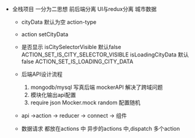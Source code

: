 - 全栈项目
  一分为二思想
  前后端分离
  UI与redux分离
  城市数据
  - cityData 默认为空 
   action-type
  - action setCityData 
  - 是否显示 isCitySelectorVisible 默认false
   ACTION_SET_IS_CITY_SELECTOR_VISIBLE
   isLoadingCityData 默认false
   ACTION_SET_IS_LOADING_CITY_DATA
  - 后端API设计流程
    1. mongodb/mysql 写真后端
      mockerAPI 解决了跨域问题
    2. 模块化输出api配置
    3. require json Mocker.mock random 配置随机
  - api ->action -> reducer -> connect -> 组件

  - 数据请求 都放在actions 中 
    异步的actions 中,dispatch 多个action

    